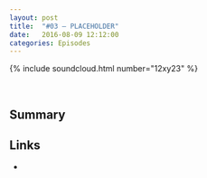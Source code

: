 ```yaml
---
layout: post
title:  "#03 – PLACEHOLDER"
date:   2016-08-09 12:12:00
categories: Episodes
---
```


{% include soundcloud.html number="12xy23" %}

<br>

## Summary

## Links

- <a href="" target="_blank"></a>

